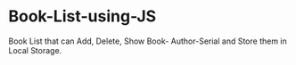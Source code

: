 # Book-List-using-JS
 Book List that can Add, Delete, Show Book- Author-Serial and Store them in Local Storage.
